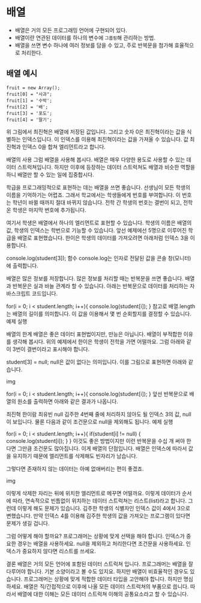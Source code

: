 # 배열

* 배열은 거의 모든 프로그래밍 언어에 구현되어 있다.
* 배열이란 연관된 데이터를 하나의 변수에 `그룹핑`해 관리하는 방법.
* 배열을 쓰면 변수 하나에 여러 정보를 담을 수 있고, 주로 반복문을 첨가해 효율적으로 처리한다.

## 배열 예시
```
fruit = new Array();
fruit[0] = "사과";
fruit[1] = '수박';
fruit[2] = '배';
fruit[3] = '포도';
fruit[4] = '딸기';
```

위 그림에서 최진혁은 배열에 저장된 값입니다. 그리고 숫자 0은 최진혁이라는 값을 식별하는 인덱스입니다. 이 인덱스를 이용해 최진혁이라는 값을 가져올 수 있습니다. 값 최진혁과 인덱스 0을 합쳐 엘리먼트라고 합니다.

배열의 사용
그럼 배열을 사용해 봅시다. 배열은 매우 다양한 용도로 사용할 수 있는 데이터 스트럭쳐입니다. 하지만 이후에 등장하는 데이터 스트럭쳐도 배열과 비슷한 역할을 하니 배열만 할 수 있는 일에 집중합시다.

학급을 프로그래밍적으로 표현하는 데는 배열을 쓰면 좋습니다. 선생님이 모든 학생의 이름을 기억하기는 어렵죠. 그래서 학교에서는 학생들에게 번호를 부여합니다. 이 번호는 학년이 바뀔 때까지 절대 바뀌지 않습니다. 전학 간 학생의 번호는 결번이 되고, 전학 온 학생은 마지막 번호에 추가됩니다.

여기서 학생은 배열에서 하나의 엘리먼트로 표현할 수 있습니다. 학생의 이름은 배열의 값, 학생의 인덱스는 학번으로 기능할 수 있습니다. 앞선 예제에선 5명으로 이루어진 학급을 배열로 표현했습니다. 한이은 학생의 데이터를 가져오려면 아래처럼 인덱스 3을 이용합니다.

console.log(student[3]);
함수 console.log는 인자로 전달된 값을 콘솔 창(모니터)에 출력합니다.

배열은 많은 정보를 저장합니다. 많은 정보를 처리할 때는 반복문을 쓰면 좋습니다. 배열과 반복문은 실과 바늘 관계라 할 수 있습니다. 아래는 반복문으로 데이터를 처리하는 자바스크립트 코드입니다.

for(i = 0; i < student.length; i++){
    console.log(student[i]);
}
참고로 배열.length는 배열의 길이를 의미합니다. 이 값을 이용해서 몇 번 순회할지를 결정할 수 있습니다. 예제 실행

배열의 한계
배열은 좋은 데이터 표현법이지만, 만능은 아닙니다. 배열이 부적합한 이유를 생각해 봅시다. 위의 예제에서 한이은 학생이 전학을 가면 어떨까요. 그럼 아래와 같이 3번이 결번이라고 표시해야 합니다.

student[3] = null;
null은 값이 없다는 의미입니다. 이를 그림으로 표현하면 아래와 같습니다.

img

for(i = 0; i < student.length; i++){
  console.log(student[i]);
}
앞선 반복문으로 배열의 원소를 출력하면 아래와 같은 결과가 나옵니다.

최진혁
한이람
최유빈
null
김주한
4번째 줄에 처리하지 않아도 될 인덱스 3의 값, null이 보입니다. 물론 다음과 같이 조건문으로 null을 제외해도 됩니다. 예제 실행

for(i = 0; i < student.length; i++){
  if(student[i] != null) {
     console.log(student[i]); 
  }
}
이것도 좋은 방법이지만 이런 반복문을 수십 개 써야 한다면 그만큼 조건문도 많아집니다. 이게 배열의 단점입니다. 배열은 인덱스에 따라서 값을 유지하기 때문에 엘리먼트를 삭제해도 빈자리가 남습니다.

그렇다면 존재하지 않는 데이터는 아예 없애버리는 편이 좋겠죠.

img

이렇게 삭제한 자리는 뒤에 위치한 엘리먼트로 메꾸면 어떨까요. 이렇게 데이터가 순서에 따라, 연속적으로 빈틈없이 위치하는 데이터 스트럭쳐는 리스트(list)라고 합니다. 그런데 이렇게 해도 문제가 있습니다. 김주한 학생의 식별자인 인덱스 값이 4에서 3으로 변했습니다. 만약 인덱스 4를 이용해 김주한 학생의 값을 가져오는 프로그램이 있다면 문제가 생길 겁니다.

그럼 어떻게 해야 할까요? 프로그래머는 상황에 맞게 선택을 해야 합니다. 인덱스가 중요한 경우는 배열을 사용하세요. null을 제외하고 처리한다면 조건문을 사용하세요. 인덱스가 중요하지 않다면 리스트를 쓰세요.

결론
배열은 거의 모든 언어에 포함된 데이터 스트럭쳐 입니다. 프로그래머는 배열을 잘 다루어야 합니다. 기본 소양이라고 볼 수도 있지요. 하지만 배열이 비효율적인 경우도 있습니다. 프로그래머는 상황에 맞게 적합한 데이터 타입을 고안해야 합니다. 하지만 명심하세요. 배열은 직/간접적으로 이후에 나올 모든 데이터 스트럭쳐의 부품으로 씁니다. 따라서 배열에 대한 이해는 모든 데이터 스트럭쳐 이해의 공통요소라고 할 수 있습니다.
